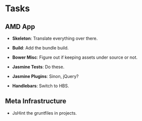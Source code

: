 Tasks
=====

## AMD App

* **Skeleton**: Translate everything over there.
* **Build**: Add the bundle build.

* **Bower Misc**: Figure out if keeping assets under source or not.

* **Jasmine Tests**: Do these.
* **Jasmine Plugins**: Sinon, jQuery?

* **Handlebars**: Switch to HBS.

## Meta Infrastructure

* JsHint the gruntfiles in projects.

